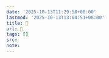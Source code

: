```yaml
---
date: '2025-10-13T11:29:58+08:00'
lastmod: '2025-10-13T13:04:51+08:00'
title: 󰣸
url: 󰣸
tags: []
src:
note:
---
```

